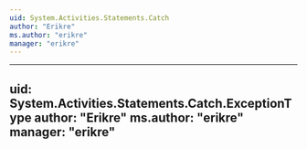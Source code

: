 ```yaml
---
uid: System.Activities.Statements.Catch
author: "Erikre"
ms.author: "erikre"
manager: "erikre"
---
```


---
uid: System.Activities.Statements.Catch.ExceptionType
author: "Erikre"
ms.author: "erikre"
manager: "erikre"
---
